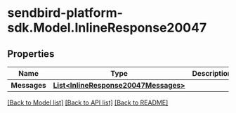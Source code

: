 
# sendbird-platform-sdk.Model.InlineResponse20047

## Properties

Name | Type | Description | Notes
------------ | ------------- | ------------- | -------------
**Messages** | [**List&lt;InlineResponse20047Messages&gt;**](InlineResponse20047Messages.md) |  | [optional] 

[[Back to Model list]](../README.md#documentation-for-models)
[[Back to API list]](../README.md#documentation-for-api-endpoints)
[[Back to README]](../README.md)

